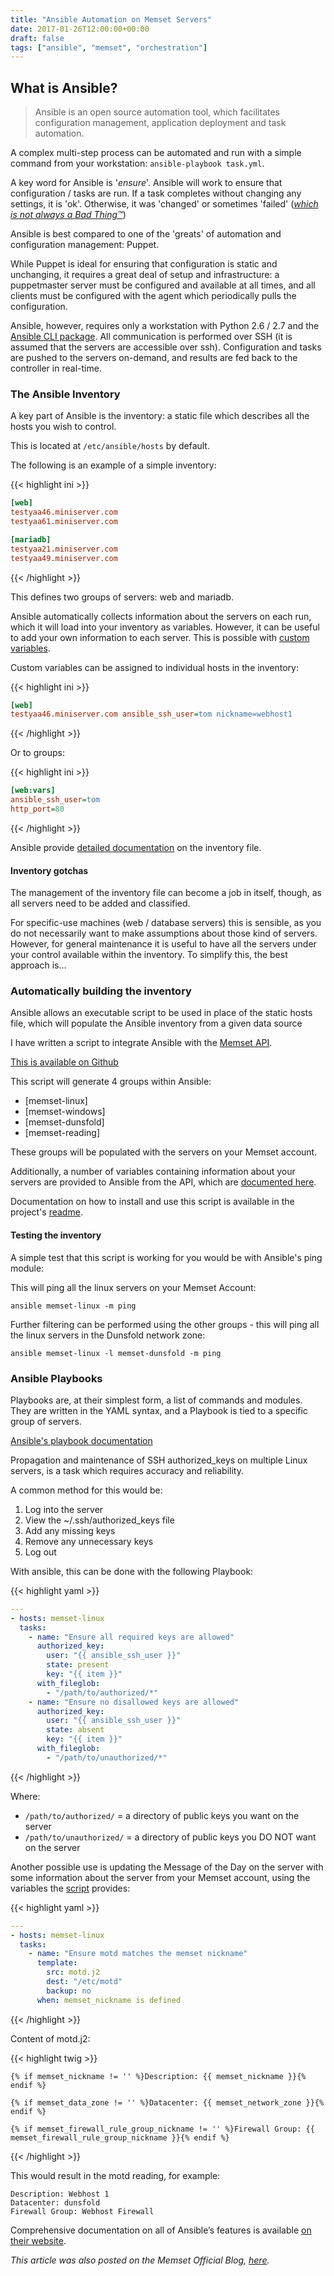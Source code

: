 ```yaml
---
title: "Ansible Automation on Memset Servers"
date: 2017-01-26T12:00:00+00:00
draft: false
tags: ["ansible", "memset", "orchestration"]
---
```

<!-- markdownlint-disable MD002 MD022 MD026-->
## What is Ansible?
<!-- markdownlint-enable MD002 MD022 MD026-->

> Ansible is an open source automation tool, which facilitates configuration management, application deployment and task automation.

A complex multi-step process can be automated and run with a simple command from your workstation: `ansible-playbook task.yml`.

A key word for Ansible is '*ensure*'. Ansible will work to ensure that configuration / tasks are run. If a task completes without changing any settings, it is 'ok'. Otherwise, it was 'changed' or sometimes 'failed' ([*which is not always a Bad Thing™*](https://docs.ansible.com/ansible/playbooks_conditionals.html#the-when-statement))

Ansible is best compared to one of the 'greats' of automation and configuration management: Puppet.

While Puppet is ideal for ensuring that configuration is static and unchanging, it requires a great deal of setup and infrastructure: a puppetmaster server must be configured and available at all times, and all clients must be configured with the agent which periodically pulls the configuration.

Ansible, however, requires only a workstation with Python 2.6 / 2.7 and the [Ansible CLI package](https://docs.ansible.com/ansible/intro_getting_started.html). All communication is performed over SSH (it is assumed that the servers are accessible over ssh). Configuration and tasks are pushed to the servers on-demand, and results are fed back to the controller in real-time.

### The Ansible Inventory

A key part of Ansible is the inventory: a static file which describes all the hosts you wish to control.

This is located at `/etc/ansible/hosts` by default.

The following is an example of a simple inventory:

<!-- markdownlint-disable MD031-->
{{< highlight ini >}}
```ini
[web]
testyaa46.miniserver.com
testyaa61.miniserver.com

[mariadb]
testyaa21.miniserver.com
testyaa49.miniserver.com
```
{{< /highlight >}}
<!-- markdownlint-enable MD031-->

This defines two groups of servers: web and mariadb.

Ansible automatically collects information about the servers on each run, which it will load into your inventory as variables. However, it can be useful to add your own information to each server. This is possible with [custom variables](https://docs.ansible.com/ansible/playbooks_variables.html).

Custom variables can be assigned to individual hosts in the inventory:

<!-- markdownlint-disable MD031-->
{{< highlight ini >}}
```ini
[web]
testyaa46.miniserver.com ansible_ssh_user=tom nickname=webhost1
```
{{< /highlight >}}
<!-- markdownlint-enable MD031-->

Or to groups:

<!-- markdownlint-disable MD031-->
{{< highlight ini >}}
```ini
[web:vars]
ansible_ssh_user=tom
http_port=80
```
{{< /highlight >}}
<!-- markdownlint-enable MD031-->

Ansible provide [detailed documentation](https://docs.ansible.com/ansible/intro_inventory.html) on the inventory file.

#### Inventory gotchas

The management of the inventory file can become a job in itself, though, as all servers need to be added and classified.

For specific-use machines (web / database servers) this is sensible, as you do not necessarily want to make assumptions about those kind of servers. However, for general maintenance it is useful to have all the servers under your control available within the inventory. To simplify this, the best approach is...

### Automatically building the inventory

Ansible allows an executable script to be used in place of the static hosts file, which will populate the Ansible inventory from a given data source

I have written a script to integrate Ansible with the [Memset API](https://www.memset.com/apidocs/).

[This is available on Github](https://github.com/Memset/memset-ansible-dynamic-inventory)

This script will generate 4 groups within Ansible:

- [memset-linux]
- [memset-windows]
- [memset-dunsfold]
- [memset-reading]

These groups will be populated with the servers on your Memset account.

Additionally, a number of variables containing information about your servers are provided to Ansible from the API, which are [documented here](https://github.com/Memset/memset-ansible-dynamic-inventory/blob/master/Docs/Variables.md).

Documentation on how to install and use this script is available in the project's [readme](https://github.com/Memset/memset-ansible-dynamic-inventory/blob/master/README.md).

#### Testing the inventory

A simple test that this script is working for you would be with Ansible's ping module:

This will ping all the linux servers on your Memset Account:

```markup
ansible memset-linux -m ping
```

Further filtering can be performed using the other groups - this will ping all the linux servers in the Dunsfold network zone:

```markup
ansible memset-linux -l memset-dunsfold -m ping
```

### Ansible Playbooks

Playbooks are, at their simplest form, a list of commands and modules. They are written in the YAML syntax, and a Playbook is tied to a specific group of servers.

[Ansible's playbook documentation](https://docs.ansible.com/ansible/playbooks.html)

Propagation and maintenance of SSH authorized_keys on multiple Linux servers, is a task which requires accuracy and reliability.

A common method for this would be:

1. Log into the server
1. View the ~/.ssh/authorized_keys file
1. Add any missing keys
1. Remove any unnecessary keys
1. Log out

With ansible, this can be done with the following Playbook:

<!-- markdownlint-disable MD031-->
{{< highlight yaml >}}
```yaml
---
- hosts: memset-linux
  tasks:
    - name: "Ensure all required keys are allowed"
      authorized_key:
        user: "{{ ansible_ssh_user }}"
        state: present
        key: "{{ item }}"
      with_fileglob:
        - "/path/to/authorized/*"
    - name: "Ensure no disallowed keys are allowed"
      authorized_key:
        user: "{{ ansible_ssh_user }}"
        state: absent
        key: "{{ item }}"
      with_fileglob:
        - "/path/to/unauthorized/*"
```
{{< /highlight >}}
<!-- markdownlint-enable MD031-->

Where:

- `/path/to/authorized/` = a directory of public keys you want on the server
- `/path/to/unauthorized/` = a directory of public keys you DO NOT want on the server

Another possible use is updating the Message of the Day on the server with some information about the server from your Memset account, using the variables the [script](https://github.com/Memset/memset-ansible-dynamic-inventory) provides:

<!-- markdownlint-disable MD031-->
{{< highlight yaml >}}
```yaml
---
- hosts: memset-linux
  tasks:
    - name: "Ensure motd matches the memset nickname"
      template:
        src: motd.j2
        dest: "/etc/motd"
        backup: no
      when: memset_nickname is defined
```
{{< /highlight >}}
<!-- markdownlint-enable MD031-->

Content of motd.j2:

<!-- markdownlint-disable MD031-->
{{< highlight twig >}}
```twig
{% if memset_nickname != '' %}Description: {{ memset_nickname }}{% endif %}

{% if memset_data_zone != '' %}Datacenter: {{ memset_network_zone }}{% endif %}

{% if memset_firewall_rule_group_nickname != '' %}Firewall Group: {{ memset_firewall_rule_group_nickname }}{% endif %}
```
{{< /highlight >}}
<!-- markdownlint-enable MD031-->

This would result in the motd reading, for example:

```markup
Description: Webhost 1
Datacenter: dunsfold
Firewall Group: Webhost Firewall
```

Comprehensive documentation on all of Ansible’s features is available [on their website](https://docs.ansible.com/ansible/).

*This article was also posted on the Memset Official Blog, [here](https://www.memset.com/blog/ansible-automation-with-memset).*
